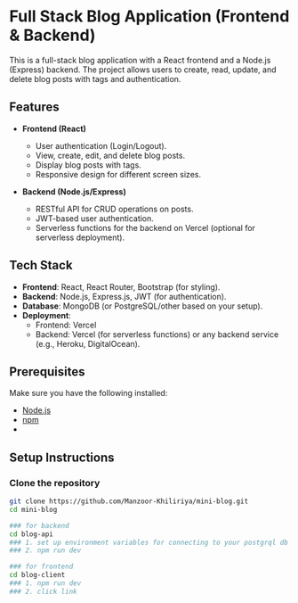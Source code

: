 # Full Stack Blog Application (Frontend & Backend)

This is a full-stack blog application with a React frontend and a Node.js (Express) backend. The project allows users to create, read, update, and delete blog posts with tags and authentication.

## Features

- **Frontend (React)**
  - User authentication (Login/Logout).
  - View, create, edit, and delete blog posts.
  - Display blog posts with tags.
  - Responsive design for different screen sizes.

- **Backend (Node.js/Express)**
  - RESTful API for CRUD operations on posts.
  - JWT-based user authentication.
  - Serverless functions for the backend on Vercel (optional for serverless deployment).

## Tech Stack

- **Frontend**: React, React Router, Bootstrap (for styling).
- **Backend**: Node.js, Express.js, JWT (for authentication).
- **Database**: MongoDB (or PostgreSQL/other based on your setup).
- **Deployment**:
  - Frontend: Vercel
  - Backend: Vercel (for serverless functions) or any backend service (e.g., Heroku, DigitalOcean).

## Prerequisites

Make sure you have the following installed:

- [Node.js](https://nodejs.org/)
- [npm](https://www.npmjs.com/)
- 
## Setup Instructions

### Clone the repository

```bash
git clone https://github.com/Manzoor-Khiliriya/mini-blog.git
cd mini-blog

### for backend
cd blog-api
### 1. set up environment variables for connecting to your postgrql db
### 2. npm run dev

### for frontend
cd blog-client
### 1. npm run dev
### 2. click link
